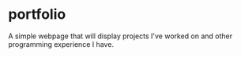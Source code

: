 # portfolio
A simple webpage that will display projects I've worked on and other programming experience I have.
